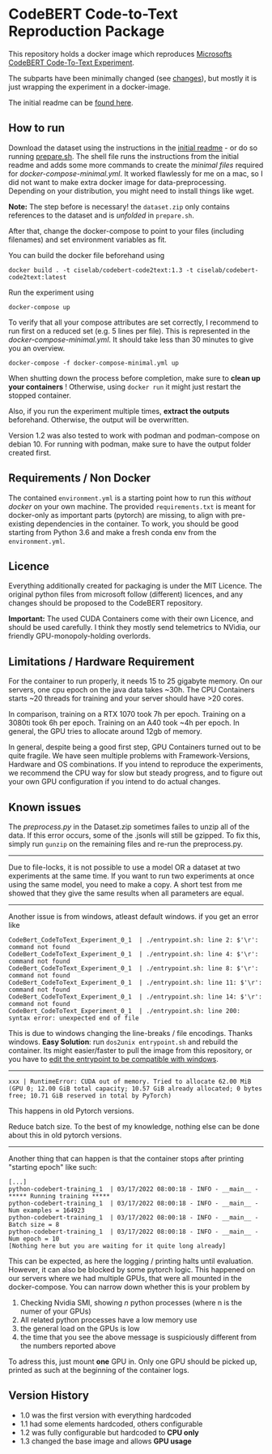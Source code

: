 # CodeBERT Code-to-Text Reproduction Package

This repository holds a docker image which reproduces [Microsofts CodeBERT Code-To-Text Experiment](https://github.com/microsoft/CodeXGLUE/tree/main/Code-Text/code-to-text).

The subparts have been minimally changed (see [changes](./changes.md)), but mostly it is just wrapping the experiment in a docker-image.

The initial readme can be [found here](./initial_readme.md).

## How to run 

Download the dataset using the instructions in the [initial readme](./initial_readme.md) - or do so running [prepare.sh](./prepare.sh).
The shell file runs the instructions from the initial readme and adds some more commands to create the *minimal files* required for *docker-compose-minimal.yml*. 
It worked flawlessly for me on a mac, so I did not want to make extra docker image for data-preprocessing. 
Depending on your distribution, you might need to install things like wget.

**Note:** The step before is necessary! the `dataset.zip` only contains references to the dataset and is *unfolded* in `prepare.sh`. 


After that, change the docker-compose to point to your files (including filenames) and set environment variables as fit. 

You can build the docker file beforehand using 

```
docker build . -t ciselab/codebert-code2text:1.3 -t ciselab/codebert-code2text:latest
```

Run the experiment using 

```
docker-compose up
```

To verify that all your compose attributes are set correctly, I recommend to run first on a reduced set (e.g. 5 lines per file). 
This is represented in the *docker-compose-minimal.yml*. It should take less than 30 minutes to give you an overview.


```
docker-compose -f docker-compose-minimal.yml up
```


When shutting down the process before completion, make sure to **clean up your containers** ! 
Otherwise, using `docker run` it might just restart the stopped container. 

Also, if you run the experiment multiple times, **extract the outputs** beforehand. 
Otherwise, the output will be overwritten. 

Version 1.2 was also tested to work with podman and podman-compose on debian 10. 
For running with podman, make sure to have the output folder created first.

## Requirements / Non Docker 

The contained `environment.yml` is a starting point how to run this *without docker* on your own machine. 
The provided `requirements.txt` is meant for docker-only as important parts (pytorch) are missing, to align with pre-existing dependencies in the container.
To work, you should be good starting from Python 3.6 and make a fresh conda env from the `environment.yml`. 

## Licence 

Everything additionally created for packaging is under the MIT Licence. 
The original python files from microsoft follow (different) licences, and any changes should be proposed to the CodeBERT repository. 

**Important:** The used CUDA Containers come with their own Licence, and should be used carefully. I think they mostly send telemetrics to NVidia, our friendly GPU-monopoly-holding overlords.

## Limitations / Hardware Requirement

For the container to run properly, it needs 15 to 25 gigabyte memory. 
On our servers, one cpu epoch on the java data takes ~30h. 
The CPU Containers starts ~20 threads for training and your server should have >20 cores.  

In comparison, training on a RTX 1070 took 7h per epoch. 
Training on a 3080ti took 6h per epoch. 
Training on an A40 took ~4h per epoch. In general, the GPU tries to allocate around 12gb of memory. 

In general, despite being a good first step, GPU Containers turned out to be quite fragile. 
We have seen multiple problems with Framework-Versions, Hardware and OS combinations. 
If you intend to reproduce the experiments, we recommend the CPU way for slow but steady progress, 
and to figure out your own GPU configuration if you intend to do actual changes.

## Known issues

The *preprocess.py* in the Dataset.zip sometimes failes to unzip all of the data. 
If this error occurs, some of the .jsonls will still be gzipped. 
To fix this, simply run `gunzip` on the remaining files and re-run the preprocess.py.

------


Due to file-locks, it is not possible to use a model OR a dataset at two experiments at the same time. 
If you want to run two experiments at once using the same model, you need to make a copy.
A short test from me showed that they give the same results when all parameters are equal.

------

Another issue is from windows, atleast default windows. 
if you get an error like 
```
CodeBert_CodeToText_Experiment_0_1  | ./entrypoint.sh: line 2: $'\r': command not found
CodeBert_CodeToText_Experiment_0_1  | ./entrypoint.sh: line 4: $'\r': command not found
CodeBert_CodeToText_Experiment_0_1  | ./entrypoint.sh: line 8: $'\r': command not found
CodeBert_CodeToText_Experiment_0_1  | ./entrypoint.sh: line 11: $'\r': command not found
CodeBert_CodeToText_Experiment_0_1  | ./entrypoint.sh: line 14: $'\r': command not found
CodeBert_CodeToText_Experiment_0_1  | ./entrypoint.sh: line 200: syntax error: unexpected end of file
```
This is due to windows changing the line-breaks / file encodings. Thanks windows. 
**Easy Solution**: run `dos2unix entrypoint.sh` and rebuild the container. 
Its might easier/faster to pull the image from this repository, or you have to [edit the entrypoint to be compatible with windows](https://askubuntu.com/questions/966488/how-do-i-fix-r-command-not-found-errors-running-bash-scripts-in-wsl). 


------

```
xxx | RuntimeError: CUDA out of memory. Tried to allocate 62.00 MiB (GPU 0; 12.00 GiB total capacity; 10.57 GiB already allocated; 0 bytes free; 10.71 GiB reserved in total by PyTorch)
```

This happens in old Pytorch versions. 

Reduce batch size. To the best of my knowledge, nothing else can be done about this in old pytorch versions.

------

Another thing that can happen is that the container stops after printing "starting epoch" like such: 

```
[...]
python-codebert-training_1  | 03/17/2022 08:00:18 - INFO - __main__ -   ***** Running training *****
python-codebert-training_1  | 03/17/2022 08:00:18 - INFO - __main__ -     Num examples = 164923
python-codebert-training_1  | 03/17/2022 08:00:18 - INFO - __main__ -     Batch size = 8
python-codebert-training_1  | 03/17/2022 08:00:18 - INFO - __main__ -     Num epoch = 10
[Nothing here but you are waiting for it quite long already]
```

This can be expected, as here the logging / printing halts until evaluation. 
However, it can also be blocked by some pytorch logic. 
This happened on our servers where we had multiple GPUs, that were all mounted in the docker-compose. 
You can narrow down whether this is your problem by 

1. Checking Nvidia SMI, showing *n* python processes (where n is the numer of your GPUs)
2. All related python processes have a low memory use
3. the general load on the GPUs is low 
4. the time that you see the above message is suspiciously different from the numbers reported above

To adress this, just mount **one** GPU in. 
Only one GPU should be picked up, printed as such at the beginning of the container logs. 

## Version History 

- 1.0 was the first version with everything hardcoded
- 1.1 had some elements hardcoded, others configurable
- 1.2 was fully configurable but hardcoded to **CPU only**
- 1.3 changed the base image and allows **GPU usage**
